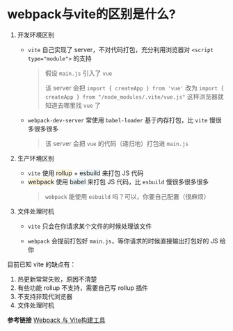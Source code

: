 # webpack与vite的区别是什么?

1. 开发环境区别
   
    * `vite` 自己实现了 server，不对代码打包，充分利用浏览器对 `<script type="module">` 的支持
      > 假设 `main.js` 引入了 `vue`
      >
      > 该 server 会把 `import { createApp } from 'vue'` 改为 `import { createApp } from "/node_modules/.vite/vue.js"` 这样浏览器就知道去哪里找 `vue` 了

    * `webpack-dev-server` 常使用 `babel-loader` 基于内存打包，比 `vite` 慢很多很多很多
      > 该 server 会把 `vue` 的代码（递归地）打包进 `main.js`
      
2. 生产环境区别
    * `vite` 使用 <font style="background-color: #faf3dd">rollup</font> + <font style="background-color: #e9f3f7">esbuild</font> 来打包 JS 代码
    * <font style="background-color: #faf3dd">webpack</font> 使用 <font style="background-color: #e9f3f7">babel</font> 来打包 JS 代码，比 `esbuild` 慢很多很多很多
      > `webpack` 能使用 `esbuild` 吗？可以，你要自己配置（很麻烦）

3. 文件处理时机
   
    * `vite` 只会在你请求某个文件的时候处理该文件

    * `webpack` 会提前打包好 `main.js`，等你请求的时候直接输出打包好的 JS 给你

目前已知 vite 的缺点有：
1. 热更新常常失败，原因不清楚
2. 有些功能 rollup 不支持，需要自己写 rollup 插件
3. 不支持非现代浏览器
4. 文件处理时机

**参考链接**
[Webpack 与 Vite构建工具](https://www.cnblogs.com/crispyChicken/p/18719685)